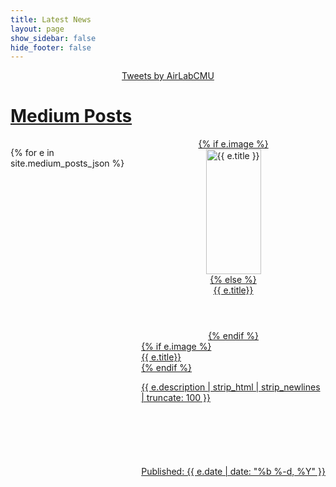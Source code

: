 ```yaml
---
title: Latest News
layout: page
show_sidebar: false
hide_footer: false
---
```



<center>
<a class="twitter-timeline" data-width="600" data-height="1500" href="https://twitter.com/AirLabCMU?ref_src=twsrc%5Etfw">Tweets by AirLabCMU</a> <script async src="https://platform.twitter.com/widgets.js" charset="utf-8"></script> 
</center>

<h1><a href="https://medium.com/airlabcmu">Medium Posts</a></h1>

<div class="columns is-multiline">

{% for e in site.medium_posts_json %}

<div class="column is-3-desktop is-6-tablet">
<a href="{{ e.link | absolute_url }}">
<div class="card" style="height: 100%; display: flex; flex-direction: column; align-items: center;">
    {% if e.image %}
        <div style="height: 200px;">
            <img src="{{ e.image | absolute_url }}" alt="{{ e.title }}" style="object-fit: contain; height: 100%;">
        </div>
    {% else %}
    <header class="card-header">
        <div class="card-header-title">{{ e.title}}</div>
    </header>
    {% endif %}
    <div class="card-content" style="flex-grow: 3;">
        <div class="content">
            {% if e.image %}
            <div class="title is-5">{{ e.title}}</div>
            {% endif %}
            <p>{{ e.description | strip_html | strip_newlines | truncate: 100 }}</p>
        </div>
    </div>
    <footer class="card-footer">
        <p class="card-footer-item">Published: {{ e.date | date: "%b %-d, %Y" }}</p>
    </footer>
</div>
</a>


    </div>
  {% endfor %}
  </div>